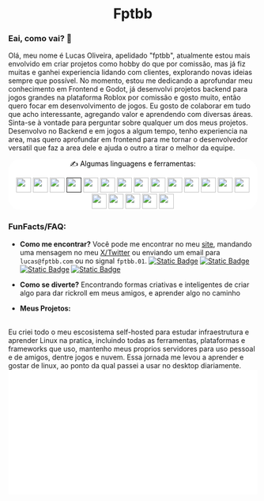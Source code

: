 <h1 align="center">Fptbb</h1>

### Eai, como vai? 👋

Olá, meu nome é Lucas Oliveira, apelidado "fptbb", atualmente estou mais envolvido em criar projetos como hobby do que por comissão, mas já fiz muitas e ganhei experiencia lidando com clientes, explorando novas ideias sempre que possível. No momento, estou me dedicando a aprofundar meu conhecimento em Frontend e Godot, já desenvolvi projetos backend para jogos grandes na plataforma Roblox por comissão e gosto muito, então quero focar em desenvolvimento de jogos. Eu gosto de colaborar em tudo que acho interessante, agregando valor e aprendendo com diversas áreas. Sinta-se à vontade para perguntar sobre qualquer um dos meus projetos. Desenvolvo no Backend e em jogos a algum tempo, tenho experiencia na area, mas quero aprofundar em frontend para me tornar o desenvolvedor versatil que faz a area dele e ajuda o outro a tirar o melhor da equipe.

<div align='center' style="background-color: #fff; border-style: hidden; border-radius: 25px;">
<p style='color: #000'>✍️ Algumas linguagens e ferramentas:</p>
<code><a href="https://pt.wikipedia.org/wiki/HTML5" alt="html5"><img src="https://cdn.jsdelivr.net/gh/devicons/devicon@master/icons/html5/html5-original.svg" width="30" height="30"/></a></code>
<code><a href="https://sass-lang.com/" alt="sass"><img src="https://cdn.jsdelivr.net/gh/devicons/devicon@master/icons/sass/sass-original.svg" width="30" height="30"/></a></code>
<code><a href="https://webpack.js.org/" alt="webpack"><img src="https://cdn.jsdelivr.net/gh/devicons/devicon@master/icons/webpack/webpack-original.svg" width="30" height="30"/></a></code>
<code><a href="" alt="javascript"><img src="https://cdn.jsdelivr.net/gh/devicons/devicon@master/icons/javascript/javascript-original.svg" width="30" height="30"/></a></code>
<code><a href="https://www.python.org/" alt="python"><img src="https://cdn.jsdelivr.net/gh/devicons/devicon@master/icons/python/python-original.svg" width="30" height="30"/></a></code>
<code><a href="https://www.typescriptlang.org/" alt="typescript"><img src="https://cdn.jsdelivr.net/gh/devicons/devicon@master/icons/typescript/typescript-original.svg" width="30" height="30"/></a></code>
<code><a href="https://nodejs.org/" alt="nodejs"><img src="https://icon-library.com/images/node-js-icon/node-js-icon-12.jpg" width="30" height="30"/></a></code>
<code><a href="https://www.electronjs.org/" alt="electron"><img src="https://cdn.jsdelivr.net/gh/devicons/devicon@master/icons/electron/electron-original.svg" width="30" height="30"/></a></code>
<code><a href="https://expressjs.com/" alt="express"><img src="https://cdn.jsdelivr.net/gh/devicons/devicon@master/icons/express/express-original.svg" width="30" height="30"/></a></code>
<code><a href="https://www.mongodb.com/" alt="mongodb"><img src="https://cdn.jsdelivr.net/gh/devicons/devicon@master/icons/mongodb/mongodb-original-wordmark.svg" width="30" height="30"/></a></code>
<code><a href="https://www.postgresql.org/" alt="postgresql"><img src="https://cdn.jsdelivr.net/gh/devicons/devicon@master/icons/postgresql/postgresql-original-wordmark.svg" width="30" height="30"/></a></code>
<code><a href="https://redis.io/" alt="redis"><img src="https://cdn.jsdelivr.net/gh/devicons/devicon@master/icons/redis/redis-original-wordmark.svg" width="30" height="30"/></a></code>
<code><a href="https://cloud.google.com/" alt="gcp"><img src="https://www.vectorlogo.zone/logos/google_cloud/google_cloud-icon.svg" width="30" height="30"/></a></code>
<code><a href="https://www.oracle.com/" alt="oracle"><img src="https://cdn.jsdelivr.net/gh/devicons/devicon@master/icons/oracle/oracle-original.svg" width="30" height="30"/></a></code>
<code><a href="https://kubernetes.io/" alt="kubernetes"><img src="https://www.vectorlogo.zone/logos/kubernetes/kubernetes-icon.svg" width="30" height="30"/></a></code>
<code><a href="https://www.kernel.org/" alt="linux"><img src="https://cdn.jsdelivr.net/gh/devicons/devicon@master/icons/linux/linux-original.svg" width="30" height="30"/></a></code>
<code><a href="https://www.gnu.org/software/bash/" alt="bash"><img src="https://www.vectorlogo.zone/logos/gnu_bash/gnu_bash-icon.svg" width="30" height="30"/></a></code>
<code><a href="https://www.nginx.com/" alt="nginx"><img src="https://cdn.jsdelivr.net/gh/devicons/devicon@master/icons/nginx/nginx-original.svg" width="30" height="30"/></a></code>
<code><a href="https://git-scm.com/" alt="git"><img src="https://www.vectorlogo.zone/logos/git-scm/git-scm-icon.svg" width="30" height="30"/></a></code>
</div>
<h3>FunFacts/FAQ:</h3>

 - **Como me encontrar?**
 Você pode me encontrar no meu [site](https://fptbb.com), mandando uma mensagem no meu [X/Twitter](https://x.com/fptbb) ou enviando um email para `lucas@fptbb.com` ou no signal `fptbb.01`.
 [![Static Badge](https://img.shields.io/badge/Github-000?logo=github)](https://github.com/fptbb)
 [![Static Badge](https://img.shields.io/badge/X/Twitter-000?logo=twitter)](https://x.com/fptbb)
 [![Static Badge](https://img.shields.io/badge/Telegram-000?logo=telegram)](https://t.me/fptbb)
 [![Static Badge](https://img.shields.io/badge/Linkedin-000?logo=linkedin)](https://www.linkedin.com/in/fptbb/)

 - **Como se diverte?**
 Encontrando formas criativas e inteligentes de criar algo para dar rickroll em meus amigos, e aprender algo no caminho

 - **Meus Projetos:**
  <br />
  Eu criei todo o meu escosistema self-hosted para estudar infraestrutura e aprender Linux na pratica, incluindo todas as ferramentas, plataformas e frameworks que uso, mantenho meus proprios servidores para uso pessoal e de amigos, dentre jogos e nuvem. Essa jornada me levou a aprender e gostar de linux, ao ponto da qual passei a usar no desktop diariamente.

<br>
<!-- Me desculpe por esse rickroll... -->
<div align="center">
	<a href="https://fpt.icu/rr"><img src="https://github.com/Fptbb/Fptbb/raw/master/info.svg?sanitize=true"></a>
</div>

